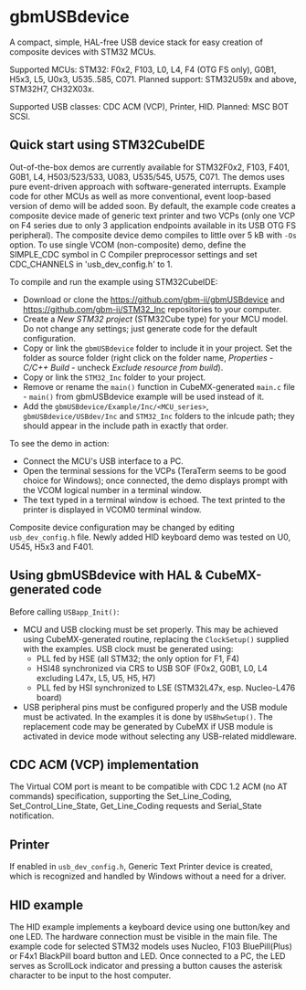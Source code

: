 
# gbmUSBdevice

A compact, simple, HAL-free USB device stack for easy creation of composite devices with STM32 MCUs.

Supported MCUs: STM32: F0x2, F103, L0, L4, F4 (OTG FS only), G0B1, H5x3, L5, U0x3, U535..585, C071.
Planned support: STM32U59x and above, STM32H7, CH32X03x.

Supported USB classes: CDC ACM (VCP), Printer, HID.
Planned: MSC BOT SCSI.

## Quick start using STM32CubeIDE

Out-of-the-box demos are currently available for STM32F0x2, F103, F401, G0B1, L4, H503/523/533, U083, U535/545, U575, C071. The demos uses pure event-driven approach with software-generated interrupts.
Example code for other MCUs as well as more conventional, event loop-based version of demo will be added soon.
By default, the example code creates a composite device made of generic text printer and two VCPs (only one VCP on F4 series due to only 3 application endpoints available in its USB OTG FS peripheral).
The composite device demo compiles to little over 5 kB with `-Os` option.
To use single VCOM (non-composite) demo, define the SIMPLE_CDC symbol in C Compiler preprocessor settings and set CDC_CHANNELS in 'usb_dev_config.h' to 1.

To compile and run the example using STM32CubeIDE:

- Download or clone the https://github.com/gbm-ii/gbmUSBdevice and https://github.com/gbm-ii/STM32_Inc repositories to your computer.
- Create a *New STM32 project* (STM32Cube type) for your MCU model. Do not change any settings; just generate code for the default configuration.
- Copy or link the `gbmUSBdevice` folder to include it in your project. Set the folder as source folder
 (right click on the folder name, *Properties - C/C++ Build* - uncheck *Exclude resource from build*).
- Copy or link the `STM32_Inc` folder to your project.
- Remove or rename the `main()` function in CubeMX-generated `main.c` file - `main()` from gbmUSBdevice example will be used instead of it.
- Add the `gbmUSBdevice/Example/Inc/<MCU_series>`, `gbmUSBdevice/USBdev/Inc` and `STM32_Inc` folders to the inlcude path; they should appear in the include path in exactly that order.

To see the demo in action:

- Connect the MCU's USB interface to a PC.
- Open the terminal sessions for the VCPs (TeraTerm seems to be good choice for Windows); once connected, the demo displays prompt with the VCOM logical number in a terminal window.
- The text typed in a terminal window is echoed. The text printed to the printer is displayed in VCOM0 terminal window.

Composite device configuration may be changed by editing `usb_dev_config.h` file. Newly added HID keyboard demo was tested on U0, U545, H5x3 and F401.

## Using gbmUSBdevice with HAL & CubeMX-generated code

Before calling `USBapp_Init()`:
- MCU and USB clocking must be set properly. This may be achieved using CubeMX-generated routine, replacing the `ClockSetup()` supplied with the examples. USB clock must be generated using:
	- PLL fed by HSE (all STM32; the only option for F1, F4)
	- HSI48 synchronized via CRS to USB SOF (F0x2, G0B1, L0, L4 excluding L47x, L5, U5, H5, H7)
	- PLL fed by HSI synchronized to LSE (STM32L47x, esp. Nucleo-L476 board)
- USB peripheral pins must be configured properly and the USB module must be activated. 
 In the examples it is done by `USBhwSetup()`. The replacement code may be generated by CubeMX if USB module is activated in device mode without selecting any USB-related middleware.
 
 ## CDC ACM (VCP) implementation
 
The Virtual COM port is meant to be compatible with CDC 1.2 ACM (no AT commands) specification, supporting the Set_Line_Coding, Set_Control_Line_State, Get_Line_Coding requests
and Serial_State notification.

## Printer

If enabled in `usb_dev_config.h`, Generic Text Printer device is created, which is recognized and handled by Windows without a need for a driver. 

## HID example

The HID example implements a keyboard device using one button/key and one LED. The hardware connection must be visible in the main file.
The example code for selected STM32 models uses Nucleo, F103 BluePill(Plus) or F4x1 BlackPill board button and LED. Once connected to a PC, the LED serves as ScrollLock indicator
and pressing a button causes the asterisk character to be input to the host computer.
